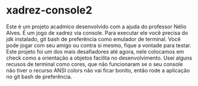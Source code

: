 # xadrez-console2
Este é um projeto acadmico desenvolvido com a ajuda do professor Nélio Alves. É um jogo de xadrez via console. Para executar ele você precisa do jdk instalado, 
git bash de preferência como emulador de terminal.
Você pode jogar com seu amigo ou contra si mesmo, fique a vontade para testar.
 Este projeto foi um dos mais desafiadores até agora, nele colocamos em check como a orientação a objetos facilita no desenvolvimento. 
 Usei alguns  recusos  de terminal como cores, que não funcionaram se o seu console
 não tiver o recurso ANSI colors não vai ficar bonito, então rode a aplicação no git bash de preferência.
  
